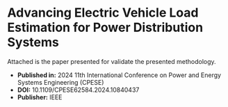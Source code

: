 # Advancing Electric Vehicle Load Estimation for Power Distribution Systems

Attached is the paper presented for validate the presented methodology.

- **Published in:** 2024 11th International Conference on Power and Energy Systems Engineering (CPESE)
- **DOI:** 10.1109/CPESE62584.2024.10840437
- **Publisher:** IEEE


